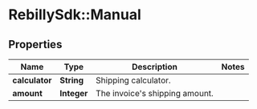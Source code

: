 # RebillySdk::Manual

## Properties
Name | Type | Description | Notes
------------ | ------------- | ------------- | -------------
**calculator** | **String** | Shipping calculator. | 
**amount** | **Integer** | The invoice&#x27;s shipping amount. | 

